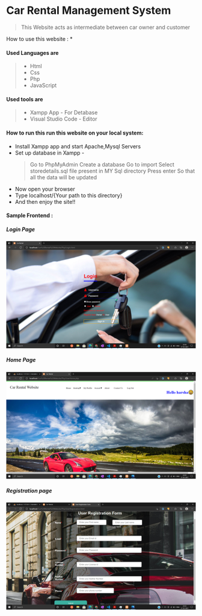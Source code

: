 # Car Rental Management System

> This  Website acts as intermediate between car owner and customer 

How to use this website :
*  

#### Used Languages are 
> * Html 
> * Css
> * Php
> * JavaScript

#### Used tools are 
> * Xampp App           - For Detabase
> * Visual Studio Code  - Editor

#### How to run this run this website on your local system:

* Install Xampp app and start Apache,Mysql Servers
* Set up database in Xampp -
    > Go to PhpMyAdmin 
    > Create a database
    > Go to import
    > Select storedetails.sql file present in MY Sql directory
    > Press enter So that all the data will be updated
* Now open your browser 
* Type localhost/{Your path to this directory}
* And then enjoy the site!!

#### Sample Frontend :

##### Login Page
![Image](./Sample/Login.png)

##### Home Page
![Image](./Sample/UserHome.png)

##### Registration page
![Image](./Sample/Registration.png)